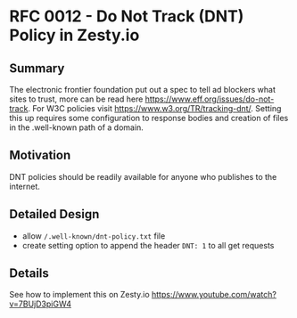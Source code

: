 # RFC 0012 - Do Not Track (DNT) Policy in Zesty.io

## Summary

The electronic frontier foundation put out a spec to tell ad blockers what sites to trust, more can be  read here https://www.eff.org/issues/do-not-track. For W3C policies visit https://www.w3.org/TR/tracking-dnt/. Setting this up requires some configuration to response bodies and creation of files in the .well-known path of a domain.

## Motivation

DNT policies should be readily available for anyone who publishes to the internet.

## Detailed Design

* allow `/.well-known/dnt-policy.txt` file
* create setting option to append the header `DNT: 1` to all get requests

## Details

See how to implement this on Zesty.io https://www.youtube.com/watch?v=7BUjD3piGW4
